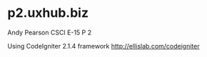 p2.uxhub.biz
============
Andy Pearson
CSCI E-15 P 2

Using CodeIgniter 2.1.4 framework http://ellislab.com/codeigniter